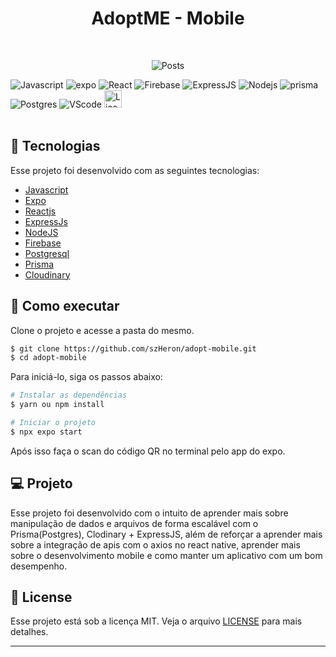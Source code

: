 <div align="center">
  <h1> AdoptME - Mobile </h1>
</div>
<br/>
<p align="center">
    <img src="https://res.cloudinary.com/dx30jwecr/image/upload/v1678127778/Main/Captura_de_tela_2023-03-06_153600_ckof5r.png" alt="Posts" border="0"/>
</p>

<div align="flex-start">
  <img src="https://img.shields.io/badge/javascript-%23323330.svg?style=for-the-badge&logo=javascript&logoColor=yellow" alt="Javascript"/>
  
  <img src="https://img.shields.io/badge/expo-%23323330.svg?style=for-the-badge&logo=expo&logoColor=white" alt="expo"/>

  <img src="https://img.shields.io/badge/reactnative-%23323330.svg?style=for-the-badge&logo=react&logoColor=%2361DAFB" alt="React"/>

  <img src="https://img.shields.io/badge/firebase-%23323330.svg?style=for-the-badge&logo=firebase" alt="Firebase"/>

  <img src="https://img.shields.io/badge/express.js-%23323330.svg?style=for-the-badge&logo=express&logoColor=%2361DAFB" alt="ExpressJS"/>

  <img src="https://img.shields.io/badge/node.js-%23323330?style=for-the-badge&logo=node.js&logoColor=green" alt="Nodejs"/>

  <img src="https://img.shields.io/badge/Prisma-%23323330?style=for-the-badge&logo=Prisma&logoColor=white" alt="prisma"/>

  <img src="https://img.shields.io/badge/postgres-%23323330.svg?style=for-the-badge&logo=postgresql&logoColor=blue" alt="Postgres"/>

  <img src="https://img.shields.io/badge/Visual%20Studio%20Code-%23323330.svg?style=for-the-badge&logo=visual-studio-code&logoColor=blue" alt="VScode"/>

  <img height=28 src="https://img.shields.io/badge/license-MIT-blue" alt="License">
</div>

<br>

## 🧪 Tecnologias

Esse projeto foi desenvolvido com as seguintes tecnologias:

- [Javascript](https://www.ecma-international.org/)
- [Expo](https://expo.dev/)
- [Reactjs](https://reactnative.dev/)
- [ExpressJs](https://expressjs.com/)
- [NodeJS](https://nodejs.org/)
- [Firebase](https://firebase.google.com/)
- [Postgresql](https://www.postgresql.org/)
- [Prisma](https://www.prisma.io/)
- [Cloudinary](https://cloudinary.com/)

## 🚀 Como executar

Clone o projeto e acesse a pasta do mesmo.

```bash
$ git clone https://github.com/szHeron/adopt-mobile.git
$ cd adopt-mobile
```

Para iniciá-lo, siga os passos abaixo:

```bash
# Instalar as dependências
$ yarn ou npm install

# Iniciar o projeto
$ npx expo start
```

Após isso faça o scan do código QR no terminal pelo app do expo.

## 💻 Projeto

Esse projeto foi desenvolvido com o intuito de aprender mais sobre manipulação de dados e arquivos de forma escalável com o Prisma(Postgres), Clodinary + ExpressJS, além de reforçar a aprender mais sobre a integração de apis com o axios no react native, aprender mais sobre o desenvolvimento mobile e como manter um aplicativo com um bom desempenho.

## 📝 License

Esse projeto está sob a licença MIT. Veja o arquivo [LICENSE](LICENSE.md) para mais detalhes.

---
